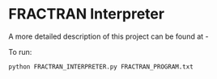# FRACTRAN Interpreter
A more detailed description of this project can be found at -

To run:
```
python FRACTRAN_INTERPRETER.py FRACTRAN_PROGRAM.txt
```

